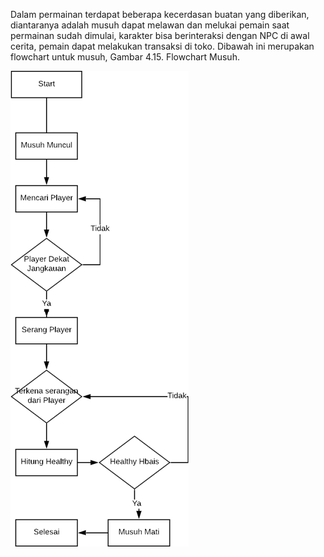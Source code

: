 Dalam permainan terdapat beberapa kecerdasan buatan yang diberikan, diantaranya
adalah musuh dapat melawan dan melukai pemain saat permainan sudah dimulai,
karakter bisa berinteraksi dengan NPC di awal cerita, pemain dapat melakukan
transaksi di toko. Dibawah ini merupakan flowchart untuk musuh, Gambar 4.15.
Flowchart Musuh.

![image](uploads/21181c03cf90784b2d88ece4e170ab0a/image.png)